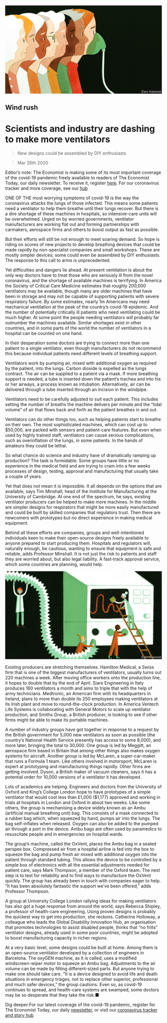 ![](./images/20200328_IRD002_1.jpg)

## Wind rush

# Scientists and industry are dashing to make more ventilators

> New designs could be assembled by DIY enthusiasts

> Mar 26th 2020

Editor’s note: The Economist is making some of its most important coverage of the covid-19 pandemic freely available to readers of The Economist Today, our daily newsletter. To receive it, register [here](https://www.economist.com//newslettersignup). For our coronavirus tracker and more coverage, see our [hub](https://www.economist.com//coronavirus)

ONE OF THE most worrying symptoms of covid-19 is the way the coronavirus attacks the lungs of those infected. This means some patients need a ventilator to help them breathe until their lungs recover. But there is a dire shortage of these machines in hospitals, so intensive-care units will be overwhelmed. Urged on by worried governments, ventilator manufacturers are working flat out and forming partnerships with carmakers, aerospace firms and others to boost output as fast as possible.

But their efforts will still be not enough to meet soaring demand. So hope is riding on scores of new projects to develop breathing devices that could be made rapidly by non-specialist companies and small workshops. These are mostly simpler devices; some could even be assembled by DIY enthusiasts. The response to this call to arms is unprecedented.

Yet difficulties and dangers lie ahead. At present ventilation is about the only way doctors have to treat those who are seriously ill from the novel coronavirus, and the shortage of available machines is terrifying. In America the Society of Critical Care Medicine estimates that roughly 200,000 ventilators may be available, though many are older machines that have been in storage and may not be capable of supporting patients with severe respiratory failure. By some estimates, nearly 1m Americans may need mechanical ventilation at the peak of the country’s covid-19 epidemic. And the number of potentially critically ill patients who need ventilating could be much higher. At some point the people needing ventilators will probably far outnumber the machines available. Similar shortages exist in other countries, and in some parts of the world the number of ventilators in a hospital can be counted on one hand.

In their desperation some doctors are trying to connect more than one patient to a single ventilator, even though manufacturers do not recommend this because individual patients need different levels of breathing support.

Ventilators work by pumping air, mixed with additional oxygen as required by the patient, into the lungs. Carbon dioxide is expelled as the lungs contract. The air can be supplied to a patient via a mask. If more breathing support is needed, a tube is inserted down the patient’s trachea and into his or her airways, a process known as intubation. Alternatively, air can be delivered through a tube inserted through an incision in the windpipe.

Ventilators need to be carefully adjusted to suit each patient. This includes setting the number of breaths the machine delivers per minute and the “tidal volume” of air that flows back and forth as the patient breathes in and out.

Ventilators can do other things too, such as helping patients start to breathe on their own. The most sophisticated machines, which can cost up to $50,000, are packed with sensors and patient-care features. But even when used by highly trained staff, ventilators can cause serious complications, such as overinflation of the lungs, in some patients. In the hands of amateurs they could be lethal.

So what chance do science and industry have of dramatically ramping up production? The task is formidable. Some groups have little or no experience in the medical field and are trying to cram into a few weeks processes of design, testing, approval and manufacturing that usually take a couple of years.

Yet that does not mean it is impossible. It all depends on the options that are available, says Tim Minshall, head of the Institute for Manufacturing at the University of Cambridge. At one end of the spectrum, he says, existing ventilator producers can be helped to make more machines. In the middle are simpler designs for respirators that might be more easily manufactured and could be built by skilled companies that regulators trust. Then there are newcomers with prototypes but no direct experience in making medical equipment.

Behind all these efforts are companies, groups and well-intentioned individuals keen to make their open-source designs freely available to anyone prepared to start producing them. Hospitals and regulators will, naturally enough, be cautious, wanting to ensure that equipment is safe and reliable, adds Professor Minshall. It is not just the risk to patients and staff they are worried about, but also legal liability. A fast-track approval service, which some countries are planning, would help.

![](./images/20200328_IRD003_1.jpg)

Existing producers are stretching themselves. Hamilton Medical, a Swiss firm that is one of the biggest manufacturers of ventilators, usually turns out 220 machines a week. After moving office workers onto the production line, it hopes to double that by the end of April. Siare Engineering in Italy produces 160 ventilators a month and aims to triple that with the help of army technicians. Medtronic, an American firm with its headquarters in Ireland, plans to more than double its 250 employees making ventilators at its Irish plant and move to round-the-clock production. In America Ventech Life Systems is collaborating with General Motors to scale up ventilator production, and Smiths Group, a British producer, is looking to see if other firms might be able to make its portable machines.

A number of industry groups have got together in response to a request by the British government for 5,000 new ventilators as soon as possible (the country’s National Health Service presently has access to some 8,000), and more later, bringing the total to 30,000. One group is led by Meggitt, an aerospace firm based in Britain that among other things also makes oxygen systems for aircraft. Another group is led by McLaren, a super-car-maker that runs a Formula 1 team. Like others involved in motorsport, McLaren is expert at prototyping and manufacturing things rapidly. Other firms are getting involved. Dyson, a British maker of vacuum cleaners, says it has a potential order for 10,000 versions of a ventilator it has developed.

Lots of academics are helping. Engineers and doctors from the University of Oxford and King’s College London hope to have prototypes of a simple ventilator that would cost less than £1,000 ($1,177) approved and working in trials at hospitals in London and Oxford in about two weeks. Like some others, the group is mechanising a device widely known as an Ambu (artificial manual breathing unit) bag. This consists of a mask connected to a rubber bag which, when squeezed by hand, pumps air into the lungs. The bag self-inflates when released. Oxygen can also be added to the pumped air through a port in the device. Ambu bags are often used by paramedics to resuscitate people and in emergencies on hospital wards.

The group’s machine, called the OxVent, places the Ambu bag in a sealed perspex box. Compressed air from a hospital airline is fed into the box to squeeze the bag and pump fresh air mixed with additional oxygen into the patient through standard tubing. This allows the device to be controlled by a simple box of electronics with all the essential adjustments needed for patient care, says Mark Thompson, a member of the Oxford team. The next step is to test for reliability and to find ways to manufacture the OxVent quickly. The group has already been in touch with companies eager to help. “It has been absolutely fantastic the support we’ve been offered,” adds Professor Thompson.

A group at University College London rallying ideas for making ventilators has also got a huge response from around the world, says Rebecca Shipley, a professor of health-care engineering. Using proven designs is probably the quickest way to get into production, she reckons. Catherine Holloway, a colleague who leads the Global Disability Innovation Hub, an organisation that promotes technologies to assist disabled people, thinks that “no frills” ventilator designs, already used in some poor countries, might be adopted to boost manufacturing capacity in richer regions.

At a very basic level, some designs could be built at home. Among them is an open-source ventilator developed by a collection of engineers in Barcelona. The oxyGEN machine, as it is called, uses a modified windscreen-wiper motor to squeeze an Ambu bag. Adjustments to the air volume can be made by fitting different-sized parts. But anyone trying to make one should take care. “It is a device designed to avoid life and death situations in emergency triages, not to replace other superior, professional and much safer devices,” the group cautions. Even so, as covid-19 continues to spread, and health-care systems are swamped, some doctors may be so desperate that they take the risk.■

Dig deeper:For our latest coverage of the covid-19 pandemic, register for The Economist Today, our daily [newsletter](https://www.economist.com//newslettersignup), or visit our [coronavirus tracker and story hub](https://www.economist.com//coronavirus)